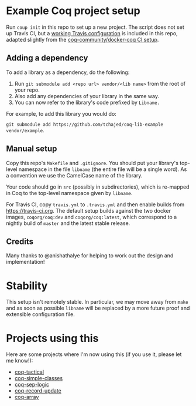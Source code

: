 # Example Coq project setup

Run `coup init` in this repo to set up a new project. The script does not set up Travis CI, but a [working Travis configuration](travis.yml) is included in this repo, adapted slightly from the [coq-community/docker-coq CI setup](https://github.com/coq-community/docker-coq/wiki/CI-setup).

## Adding a dependency

To add a library as a dependency, do the following:

1. Run `git submodule add <repo url> vendor/<lib name>` from the root of your repo.
2. Also add any dependencies of your library in the same way.
3. You can now refer to the library's code prefixed by `Libname.`

For example, to add this library you would do:

`git submodule add https://github.com/tchajed/coq-lib-example vendor/example`.

## Manual setup

Copy this repo's `Makefile` and `.gitignore`. You should put your library's top-level namespace in the file `libname` (the entire file will be a single word). As a convention we use the CamelCase name of the library.

Your code should go in `src` (possibly in subdirectories), which is re-mapped in Coq to the top-level namespace given by `libname`.

For Travis CI, copy `travis.yml` to `.travis.yml` and then enable builds from <https://travis-ci.org>. The default setup builds against the two docker images, `coqorg/coq:dev` and `coqorg/coq:latest`, which correspond to a nightly build of `master` and the latest stable release.

## Credits

Many thanks to @anishathalye for helping to work out the design and implementation!

# Stability

This setup isn't remotely stable. In particular, we may move away from `make` and as soon as possible `libname` will be replaced by a more future proof and extensible configuration file.

# Projects using this

Here are some projects where I'm now using this (if you use it, please let me know!):

- [coq-tactical](https://github.com/tchajed/coq-tactical)
- [coq-simple-classes](https://github.com/tchajed/coq-simple-classes)
- [coq-sep-logic](https://github.com/tchajed/coq-sep-logic)
- [coq-record-update](https://github.com/tchajed/coq-record-update)
- [coq-array](https://github.com/tchajed/coq-array)
